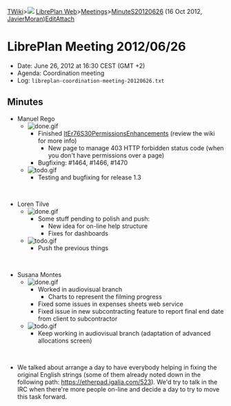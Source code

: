 [TWiki](Main_WebHome)&gt;![](/twiki/pub/TWiki/TWikiDocGraphics/web-bg-small.gif) [LibrePlan Web](LibrePlan_WebHome)&gt;[Meetings](LibrePlan_Meetings)&gt;[MinuteS20120626](LibrePlan_MinuteS20120626 "Topic revision: 2 (16 Oct 2012 - 15:29:53)") (16 Oct 2012, [JavierMoran](Main_JavierMoran))[Edit](LibrePlan_MinuteS20120626?t=1520343720 "Edit this topic text")[Attach](/twiki/bin/attach/LibrePlan/MinuteS20120626 "Attach an image or document to this topic")  

 LibrePlan Meeting 2012/06/26
=============================

-   Date: June 26, 2012 at 16:30 CEST (GMT +2)
-   Agenda: Coordination meeting
-   Log: `libreplan-coordination-meeting-20120626.txt`

 Minutes
--------

-   Manuel Rego
    -   ![done.gif](/twiki/pub/TWiki/TWikiDocGraphics/done.gif)
        -   Finished [ItEr76S30PermissionsEnhancements](LibrePlan_ItEr76S30PermissionsEnhancements) (review the wiki for more info)
            -   New page to manage 403 HTTP forbidden status code (when you don't have permissions over a page)
        -   Bugfixing: \#1464, \#1466, \#1470
    -   ![todo.gif](/twiki/pub/TWiki/TWikiDocGraphics/todo.gif)
        -   Testing and bugfixing for release 1.3

&nbsp;

-   Loren Tilve
    -   ![done.gif](/twiki/pub/TWiki/TWikiDocGraphics/done.gif)
        -   Some stuff pending to polish and push:
            -   New idea for on-line help structure
            -   Fixes for dashboards
    -   ![todo.gif](/twiki/pub/TWiki/TWikiDocGraphics/todo.gif)
        -   Push the previous things

&nbsp;

-   Susana Montes
    -   ![done.gif](/twiki/pub/TWiki/TWikiDocGraphics/done.gif)
        -   Worked in audiovisual branch
            -   Charts to represent the filming progress
        -   Fixed some issues in expenses sheets web service
        -   Fixed issue in new subcontracting feature to report final end date from client to subcontractor
    -   ![todo.gif](/twiki/pub/TWiki/TWikiDocGraphics/todo.gif)
        -   Keep working in audiovisual branch (adaptation of advanced allocations screen)

&nbsp;

-   We talked about arrange a day to have everybody helping in fixing the original English strings (some of them already noted down in the following path: <https://etherpad.igalia.com/523>). We'd try to talk in the IRC when there're more people on-line and decide a day to try to move this task forward.
